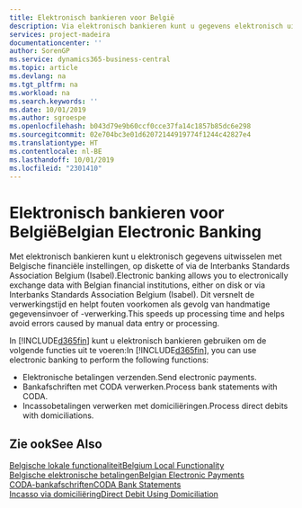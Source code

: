 ```yaml
---
title: Elektronisch bankieren voor België
description: Via elektronisch bankieren kunt u gegevens elektronisch uitwisselen met Belgische financiële instellingen. Gegevens kunnen per schijf of via een modem of Isabel (Interbanks Standards Association Belgium) worden uitgewisseld. Op deze manier profiteert u van een snellere verwerkingstijd en voorkomt u fouten als gevolg van handmatige gegevensinvoer of -verwerking.
services: project-madeira
documentationcenter: ''
author: SorenGP
ms.service: dynamics365-business-central
ms.topic: article
ms.devlang: na
ms.tgt_pltfrm: na
ms.workload: na
ms.search.keywords: ''
ms.date: 10/01/2019
ms.author: sgroespe
ms.openlocfilehash: b043d79e9b60ccf0cce37fa14c1857b85dc6e298
ms.sourcegitcommit: 02e704bc3e01d62072144919774f1244c42827e4
ms.translationtype: HT
ms.contentlocale: nl-BE
ms.lasthandoff: 10/01/2019
ms.locfileid: "2301410"
---
```

# <a name="belgian-electronic-banking"></a><span data-ttu-id="26294-105">Elektronisch bankieren voor België</span><span class="sxs-lookup"><span data-stu-id="26294-105">Belgian Electronic Banking</span></span>
<span data-ttu-id="26294-106">Met elektronisch bankieren kunt u elektronisch gegevens uitwisselen met Belgische financiële instellingen, op diskette of via de Interbanks Standards Association Belgium (Isabel).</span><span class="sxs-lookup"><span data-stu-id="26294-106">Electronic banking allows you to electronically exchange data with Belgian financial institutions, either on disk or via Interbanks Standards Association Belgium (Isabel).</span></span> <span data-ttu-id="26294-107">Dit versnelt de verwerkingstijd en helpt fouten voorkomen als gevolg van handmatige gegevensinvoer of -verwerking.</span><span class="sxs-lookup"><span data-stu-id="26294-107">This speeds up processing time and helps avoid errors caused by manual data entry or processing.</span></span>  

<span data-ttu-id="26294-108">In [!INCLUDE[d365fin](../../includes/d365fin_md.md)] kunt u elektronisch bankieren gebruiken om de volgende functies uit te voeren:</span><span class="sxs-lookup"><span data-stu-id="26294-108">In [!INCLUDE[d365fin](../../includes/d365fin_md.md)], you can use electronic banking to perform the following functions:</span></span>  

- <span data-ttu-id="26294-109">Elektronische betalingen verzenden.</span><span class="sxs-lookup"><span data-stu-id="26294-109">Send electronic payments.</span></span>  
- <span data-ttu-id="26294-110">Bankafschriften met CODA verwerken.</span><span class="sxs-lookup"><span data-stu-id="26294-110">Process bank statements with CODA.</span></span>  
- <span data-ttu-id="26294-111">Incassobetalingen verwerken met domiciliëringen.</span><span class="sxs-lookup"><span data-stu-id="26294-111">Process direct debits with domiciliations.</span></span>  

## <a name="see-also"></a><span data-ttu-id="26294-112">Zie ook</span><span class="sxs-lookup"><span data-stu-id="26294-112">See Also</span></span>  
[<span data-ttu-id="26294-113">Belgische lokale functionaliteit</span><span class="sxs-lookup"><span data-stu-id="26294-113">Belgium Local Functionality</span></span>](belgium-local-functionality.md)  
[<span data-ttu-id="26294-114">Belgische elektronische betalingen</span><span class="sxs-lookup"><span data-stu-id="26294-114">Belgian Electronic Payments</span></span>](belgian-electronic-payments.md)  
[<span data-ttu-id="26294-115">CODA-bankafschriften</span><span class="sxs-lookup"><span data-stu-id="26294-115">CODA Bank Statements</span></span>](coda-bank-statements.md)  
[<span data-ttu-id="26294-116">Incasso via domiciliëring</span><span class="sxs-lookup"><span data-stu-id="26294-116">Direct Debit Using Domiciliation</span></span>](direct-debit-using-domiciliation.md)
